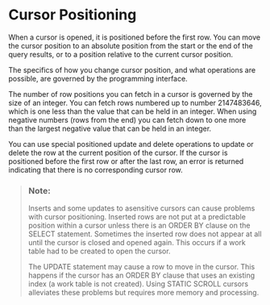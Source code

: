 <!-- loio3bd09b046c5f10149f00d41be546a2eb -->

# Cursor Positioning

When a cursor is opened, it is positioned before the first row. You can move the cursor position to an absolute position from the start or the end of the query results, or to a position relative to the current cursor position.

The specifics of how you change cursor position, and what operations are possible, are governed by the programming interface.

The number of row positions you can fetch in a cursor is governed by the size of an integer. You can fetch rows numbered up to number 2147483646, which is one less than the value that can be held in an integer. When using negative numbers \(rows from the end\) you can fetch down to one more than the largest negative value that can be held in an integer.

You can use special positioned update and delete operations to update or delete the row at the current position of the cursor. If the cursor is positioned before the first row or after the last row, an error is returned indicating that there is no corresponding cursor row.

> ### Note:  
> Inserts and some updates to asensitive cursors can cause problems with cursor positioning. Inserted rows are not put at a predictable position within a cursor unless there is an ORDER BY clause on the SELECT statement. Sometimes the inserted row does not appear at all until the cursor is closed and opened again. This occurs if a work table had to be created to open the cursor.
> 
> The UPDATE statement may cause a row to move in the cursor. This happens if the cursor has an ORDER BY clause that uses an existing index \(a work table is not created\). Using STATIC SCROLL cursors alleviates these problems but requires more memory and processing.

